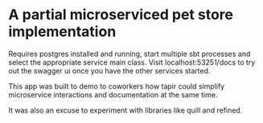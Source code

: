 # A partial microserviced pet store implementation

Requires postgres installed and running, start multiple sbt processes and
select the appropriate service main class. Visit localhost:53251/docs to
try out the swagger ui once you have the other services started.

This app was built to demo to coworkers how tapir could simplify microservice
interactions and documentation at the same time.

It was also an excuse to experiment with libraries like quill and refined.
